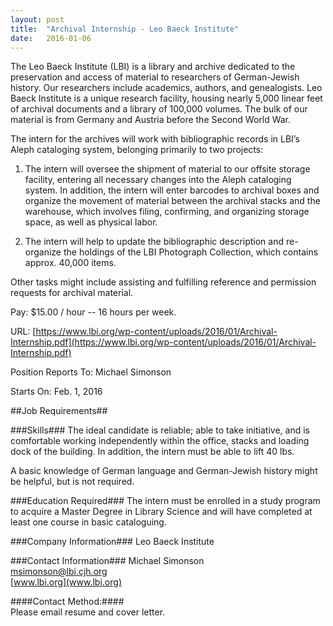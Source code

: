 ```yaml
---
layout: post
title:  "Archival Internship - Leo Baeck Institute"
date:   2016-01-06
---
```

The Leo Baeck Institute (LBI) is a library and archive dedicated to the preservation and access of material to researchers of German-Jewish history.  Our researchers include academics, authors, and genealogists.  Leo Baeck Institute is a unique research facility, housing nearly 5,000 linear feet of archival documents and a library of 100,000 volumes. The bulk of our material is from Germany and Austria before the Second World War.

The intern for the archives will work with bibliographic records in LBI’s Aleph cataloging system, belonging primarily to two projects:

1) The intern will oversee the shipment of material to our offsite storage facility, entering all necessary changes into the Aleph cataloging system. In addition, the intern will enter barcodes to archival boxes and organize the movement of material between the archival stacks and the warehouse, which involves filing, confirming, and organizing storage space, as well as physical labor.

2) The intern will help to update the bibliographic description and re-organize the holdings of the LBI Photograph Collection, which contains approx. 40,000 items.

Other tasks might include assisting and fulfilling reference and permission requests for archival material. 

Pay: $15.00 / hour -- 16 hours per week. 

URL:
[https://www.lbi.org/wp-content/uploads/2016/01/Archival-Internship.pdf](https://www.lbi.org/wp-content/uploads/2016/01/Archival-Internship.pdf)

Position Reports To: Michael Simonson

Starts On:
Feb. 1, 2016

##Job Requirements##

###Skills###
The ideal candidate is reliable; able to take initiative, and is comfortable working independently within the office, stacks and loading dock of the building. In addition, the intern must be able to lift 40 lbs.

A basic knowledge of German language and German-Jewish history might be helpful, but is not required.

###Education Required###
The intern must be enrolled in a study program to acquire a Master Degree in Library Science and will have completed at least one course in basic cataloguing.


###Company Information###
Leo Baeck Institute

###Contact Information###
Michael Simonson  
[msimonson@lbi.cjh.org](mailto:msimonson@lbi.cjh.org)  
[www.lbi.org](www.lbi.org)  

####Contact Method:####  
Please email resume and cover letter.
